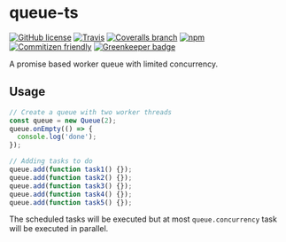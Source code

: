 # queue-ts

[![GitHub license](https://img.shields.io/github/license/KnisterPeter/queue-ts.svg)]()
[![Travis](https://img.shields.io/travis/KnisterPeter/queue-ts.svg)](https://travis-ci.org/KnisterPeter/queue-ts)
[![Coveralls branch](https://img.shields.io/coveralls/KnisterPeter/queue-ts/master.svg)](https://coveralls.io/github/KnisterPeter/queue-ts)
[![npm](https://img.shields.io/npm/v/queue-ts.svg)](https://www.npmjs.com/package/queue-ts)
[![Commitizen friendly](https://img.shields.io/badge/commitizen-friendly-brightgreen.svg)](http://commitizen.github.io/cz-cli/)
[![Greenkeeper badge](https://badges.greenkeeper.io/KnisterPeter/queue-ts.svg)](https://greenkeeper.io/)

A promise based worker queue with limited concurrency.

## Usage

```js
// Create a queue with two worker threads
const queue = new Queue(2);
queue.onEmpty(() => {
  console.log('done');
});

// Adding tasks to do
queue.add(function task1() {});
queue.add(function task2() {});
queue.add(function task3() {});
queue.add(function task4() {});
queue.add(function task5() {});
```

The scheduled tasks will be executed but at most `queue.concurrency` task will be executed in parallel.

